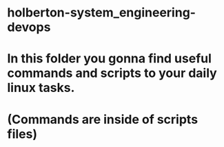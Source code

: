 # holberton-system_engineering-devops
# In this folder you gonna find useful commands and scripts to your daily linux tasks.
# (Commands are inside of scripts files)